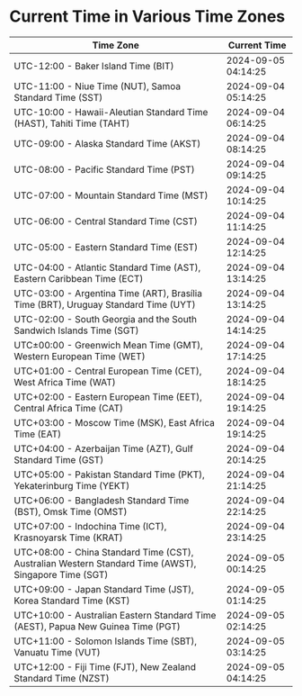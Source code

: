 # Current Time in Various Time Zones

| Time Zone | Current Time |
|-----------|--------------|
| UTC-12:00 - Baker Island Time (BIT) | 2024-09-05 04:14:25 |
| UTC-11:00 - Niue Time (NUT), Samoa Standard Time (SST) | 2024-09-04 05:14:25 |
| UTC-10:00 - Hawaii-Aleutian Standard Time (HAST), Tahiti Time (TAHT) | 2024-09-04 06:14:25 |
| UTC-09:00 - Alaska Standard Time (AKST) | 2024-09-04 08:14:25 |
| UTC-08:00 - Pacific Standard Time (PST) | 2024-09-04 09:14:25 |
| UTC-07:00 - Mountain Standard Time (MST) | 2024-09-04 10:14:25 |
| UTC-06:00 - Central Standard Time (CST) | 2024-09-04 11:14:25 |
| UTC-05:00 - Eastern Standard Time (EST) | 2024-09-04 12:14:25 |
| UTC-04:00 - Atlantic Standard Time (AST), Eastern Caribbean Time (ECT) | 2024-09-04 13:14:25 |
| UTC-03:00 - Argentina Time (ART), Brasília Time (BRT), Uruguay Standard Time (UYT) | 2024-09-04 13:14:25 |
| UTC-02:00 - South Georgia and the South Sandwich Islands Time (SGT) | 2024-09-04 14:14:25 |
| UTC±00:00 - Greenwich Mean Time (GMT), Western European Time (WET) | 2024-09-04 17:14:25 |
| UTC+01:00 - Central European Time (CET), West Africa Time (WAT) | 2024-09-04 18:14:25 |
| UTC+02:00 - Eastern European Time (EET), Central Africa Time (CAT) | 2024-09-04 19:14:25 |
| UTC+03:00 - Moscow Time (MSK), East Africa Time (EAT) | 2024-09-04 19:14:25 |
| UTC+04:00 - Azerbaijan Time (AZT), Gulf Standard Time (GST) | 2024-09-04 20:14:25 |
| UTC+05:00 - Pakistan Standard Time (PKT), Yekaterinburg Time (YEKT) | 2024-09-04 21:14:25 |
| UTC+06:00 - Bangladesh Standard Time (BST), Omsk Time (OMST) | 2024-09-04 22:14:25 |
| UTC+07:00 - Indochina Time (ICT), Krasnoyarsk Time (KRAT) | 2024-09-04 23:14:25 |
| UTC+08:00 - China Standard Time (CST), Australian Western Standard Time (AWST), Singapore Time (SGT) | 2024-09-05 00:14:25 |
| UTC+09:00 - Japan Standard Time (JST), Korea Standard Time (KST) | 2024-09-05 01:14:25 |
| UTC+10:00 - Australian Eastern Standard Time (AEST), Papua New Guinea Time (PGT) | 2024-09-05 02:14:25 |
| UTC+11:00 - Solomon Islands Time (SBT), Vanuatu Time (VUT) | 2024-09-05 03:14:25 |
| UTC+12:00 - Fiji Time (FJT), New Zealand Standard Time (NZST) | 2024-09-05 04:14:25 |
